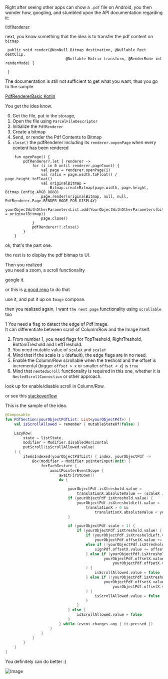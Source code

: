 Right after seeing other apps can show a `.pdf` file on Android, you then wonder how, googling, and stumbled upon the API documentation regarding it:

[`PdfRenderer`](https://developer.android.com/reference/android/graphics/pdf/PdfRenderer)

next, you know something that the idea is to transfer the pdf content on `bitmap`

```
 public void render(@NonNull Bitmap destination, @Nullable Rect destClip,
                           @Nullable Matrix transform, @RenderMode int renderMode) {

 }
```

The documentation is still not sufficient to get what you want, thus you go to the sample.

[PdfRendererBasic Kotlin](https://github.com/android/graphics-samples/tree/main/PdfRendererBasic)

You get the idea know.

0. Get the file, put in the storage,
1. Open the file using `ParcelFileDescriptor`
2. Initialize the `PdfRenderer`
3. Create a bitmap
4. Send, or render the Pdf Contents to Bitmap
5. `close()` the pdfRenderer including its `renderer.oopenPage` when every content has been rendered

```
    fun openPage() {
        pdfRenderer?.let { renderer ->
            for (i in 0 until renderer.pageCount) {
                val page = renderer.openPage(i)
                val ratio = page.width.toFloat() / page.height.toFloat()
                val originalBitmap =
                    Bitmap.createBitmap(page.width, page.height, Bitmap.Config.ARGB_8888)
                page.render(originalBitmap, null, null, PdfRenderer.Page.RENDER_MODE_FOR_DISPLAY)
                yourObjectWithOtherParametersList.add(YourObjectWithOtherParameters(bitmap = originalBitmap))
                page.close()
            }
            pdfRenderer!!.close()
        }
    }
```

ok, that's the part one.

the rest is to display the pdf bitmap to UI.

Then you realized  
you need a zoom, a scroll functionality

google it.

or this is [a good repo](https://github.com/umutsoysl/ComposeZoomableImage) to do that

use it, and put it up on `Image` compose.

then you realized again, I want `the next page` functionality using `scrollable` too

1 You need a flag to detect the edge of Pdf Image.  
It can differentiate between scroll of Column/Row and the Image itself.

2. From number 1, you need flags for TopTreshold, RightTreshold, BottomTreshold and LeftTreshold.
3. You need mutable value of `scaleX` and `scaleY`
4. Mind that if the scale is `1` (default), the edge flags are in no need.
5. Enable the Column/Row scrollable when the treshold and the offset is incremental (bigger `offset > x` or smaller `offset < x`) is `true`
6. Mind that `nestedScroll` functionality is required in this one, whether it is `NestedScrollConnection` or other approach.

look up for enable/disable scroll in Column/Row.

or see this [stackoverflow](https://stackoverflow.com/a/69328009)

This is the sample of the idea.

```kotlin
@Composable
fun PdfSection(yourObjectPdfList: List<yourObjectPdf>) {
    val isScrollAllowed = remember { mutableStateOf(false) }

    LazyRow(
        state = listState,
        modifier = Modifier.disabledHorizontal
        putScroll(isScrollAllowed.value)
    ) {
        itemsIndexed(yourObjectPdfList) { index, yourObjectPdf ->
            Box(modifier = Modifier.pointerInput(Unit) {
                forEachGesture {
                    awaitPointerEventScope {
                        awaitFirstDown()
                        do {

                            yourObjectPdf.isXtreshold.value =
                                translationX.absoluteValue == (scaleX / -0.005f).absoluteValue
                            if (yourObjectPdf.isXtreshold.value) {
                                yourObjectPdf.isXtresholdLeft.value =
                                    translationX > 0 &&
                                        translationX.absoluteValue < yourObjectPdf.offsetX.value
                            }

                            if (yourObjectPdf.scale > 1) {
                                if (yourObjectPdf.isXtreshold.value) {
                                    if (yourObjectPdf.isXtresholdLeft.value && offset.x < 0)
                                        yourObjectPdf.offsetX.value += offset.x
                                    else if (!yourObjectPdf.isXtresholdLeft.value && offset.x > 0) {
                                        signPdf.offsetX.value += offset.x
                                    } else if (yourObjectPdf.isXtresholdLeft.value &&
                                            yourObjectPdf.offsetX.value <=
                                                yourObjectPdf.offsetX.value + offset.x
                                    ) {
                                        isScrollAllowed.value = false
                                    } else if (!yourObjectPdf.isXtresholdLeft.value &&
                                            yourObjectPdf.offsetX.value >=
                                                yourObjectPdf.offsetX.value + offset.x
                                    ) {
                                        isScrollAllowed.value = false
                                    }
                                }
                            } else {
                                isScrollAllowed.value = false
                            }
                        } while (event.changes.any { it.pressed })
                    }
                }
            }
        }
    }
}

```

You definitely can do better :)

![Image](https://i.postimg.cc/t4yQvBZc/Record-2022-03-06-22-06-55-408.gif)
